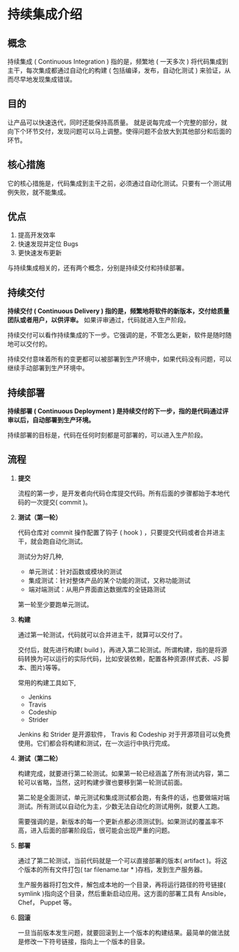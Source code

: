 # 持续集成介绍

## 概念

持续集成 ( Continuous Integration ) 指的是，频繁地 ( 一天多次 ) 将代码集成到主干，每次集成都通过自动化的构建 ( 包括编译，发布，自动化测试 ) 来验证，从而尽早地发现集成错误。

## 目的

让产品可以快速迭代，同时还能保持高质量。
就是说每完成一个完整的部分，就向下个环节交付，发现问题可以马上调整。使得问题不会放大到其他部分和后面的环节。

## 核心措施

它的核心措施是，代码集成到主干之前，必须通过自动化测试。只要有一个测试用例失败，就不能集成。

## 优点

1. 提高开发效率
1. 快速发现并定位 Bugs
1. 更快速发布更新

与持续集成相关的，还有两个概念，分别是持续交付和持续部署。

## 持续交付

**持续交付 ( Continuous Delivery ) 指的是，频繁地将软件的新版本，交付给质量团队或者用户，以供评审。** 如果评审通过，代码就进入生产阶段。

持续交付可以看作持续集成的下一步。它强调的是，不管怎么更新，软件是随时随地可以交付的。

持续交付意味着所有的变更都可以被部署到生产环境中，如果代码没有问题，可以继续手动部署到生产环境中。

## 持续部署

**持续部署 ( Continuous Deployment ) 是持续交付的下一步，指的是代码通过评审以后，自动部署到生产环境。**

持续部署的目标是，代码在任何时刻都是可部署的，可以进入生产阶段。

## 流程

1. **提交**

   流程的第一步，是开发者向代码仓库提交代码。所有后面的步骤都始于本地代码的一次提交( commit )。

1. **测试（第一轮）**

   代码仓库对 commit 操作配置了钩子 ( hook ) ，只要提交代码或者合并进主干，就会跑自动化测试。

   测试分为好几种,

   - 单元测试：针对函数或模块的测试
   - 集成测试：针对整体产品的某个功能的测试，又称功能测试
   - 端对端测试：从用户界面直达数据库的全链路测试

   第一轮至少要跑单元测试。

1. **构建**

   通过第一轮测试，代码就可以合并进主干，就算可以交付了。

   交付后，就先进行构建( build )，再进入第二轮测试。所谓构建，指的是将源码转换为可以运行的实际代码，比如安装依赖，配置各种资源(样式表、JS 脚本、图片)等等。

   常用的构建工具如下,

   - Jenkins
   - Travis
   - Codeship
   - Strider

   Jenkins 和 Strider 是开源软件， Travis 和 Codeship 对于开源项目可以免费使用。它们都会将构建和测试，在一次运行中执行完成。

1. **测试（第二轮）**

   构建完成，就要进行第二轮测试。如果第一轮已经涵盖了所有测试内容，第二轮可以省略，当然，这时构建步骤也要移到第一轮测试前面。

   第二轮是全面测试，单元测试和集成测试都会跑，有条件的话，也要做端对端测试。所有测试以自动化为主，少数无法自动化的测试用例，就要人工跑。

   需要强调的是，新版本的每一个更新点都必须测试到。如果测试的覆盖率不高，进入后面的部署阶段后，很可能会出现严重的问题。

1. **部署**

   通过了第二轮测试，当前代码就是一个可以直接部署的版本( artifact )。将这个版本的所有文件打包( tar filename.tar \* )存档，发到生产服务器。

   生产服务器将打包文件，解包成本地的一个目录，再将运行路径的符号链接( symlink )指向这个目录，然后重新启动应用。这方面的部署工具有 Ansible， Chef， Puppet 等。

1. **回滚**

   一旦当前版本发生问题，就要回滚到上一个版本的构建结果。最简单的做法就是修改一下符号链接，指向上一个版本的目录。
